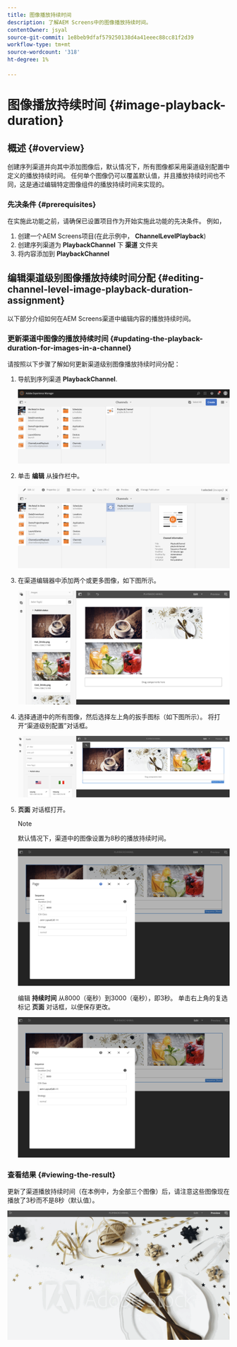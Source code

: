 ```yaml
---
title: 图像播放持续时间
description: 了解AEM Screens中的图像播放持续时间。
contentOwner: jsyal
source-git-commit: 1e8beb9dfaf579250138d4a41eeec88cc81f2d39
workflow-type: tm+mt
source-wordcount: '318'
ht-degree: 1%

---
```



# 图像播放持续时间 {#image-playback-duration}

## 概述 {#overview}

创建序列渠道并向其中添加图像后，默认情况下，所有图像都采用渠道级别配置中定义的播放持续时间。 任何单个图像仍可以覆盖默认值，并且播放持续时间也不同，这是通过编辑特定图像组件的播放持续时间来实现的。

### 先决条件 {#prerequisites}

在实施此功能之前，请确保已设置项目作为开始实施此功能的先决条件。 例如，

1. 创建一个AEM Screens项目(在此示例中， **ChannelLevelPlayback**)
1. 创建序列渠道为 **PlaybackChannel** 下 **渠道** 文件夹
1. 将内容添加到 **PlaybackChannel**

## 编辑渠道级别图像播放持续时间分配 {#editing-channel-level-image-playback-duration-assignment}

以下部分介绍如何在AEM Screens渠道中编辑内容的播放持续时间。

### 更新渠道中图像的播放持续时间 {#updating-the-playback-duration-for-images-in-a-channel}

请按照以下步骤了解如何更新渠道级别图像播放持续时间分配：

1. 导航到序列渠道 **PlaybackChannel**.

   ![screen_shot_2019-06-24at62818pm](assets/screen_shot_2019-06-24at62818pm.png)

1. 单击 **编辑** 从操作栏中。

   ![screen_shot_2019-06-24at70141pm](assets/screen_shot_2019-06-24at70141pm.png)

1. 在渠道编辑器中添加两个或更多图像，如下图所示。

   ![screen_shot_2019-06-24at90534pm](assets/screen_shot_2019-06-24at90534pm.png)

1. 选择通道中的所有图像，然后选择左上角的扳手图标（如下图所示）。 将打开“渠道级别配置”对话框。

   ![screen_shot_2019-06-25at95945am](assets/screen_shot_2019-06-25at95945am.png)

1. **页面** 对话框打开。

   >[!NOTE]
   >
   >默认情况下，渠道中的图像设置为8秒的播放持续时间。

   ![screen_shot_2019-06-25at100343am](assets/screen_shot_2019-06-25at100343am.png)

   编辑 **持续时间** 从8000（毫秒）到3000（毫秒），即3秒。 单击右上角的复选标记 **页面** 对话框，以便保存更改。

   ![screen_shot_2019-06-25at101527am](assets/screen_shot_2019-06-25at101527am.png)

### 查看结果 {#viewing-the-result}

更新了渠道播放持续时间（在本例中，为全部三个图像）后，请注意这些图像现在播放了3秒而不是8秒（默认值）。

![channel_preview](assets/channel_preview.gif)

